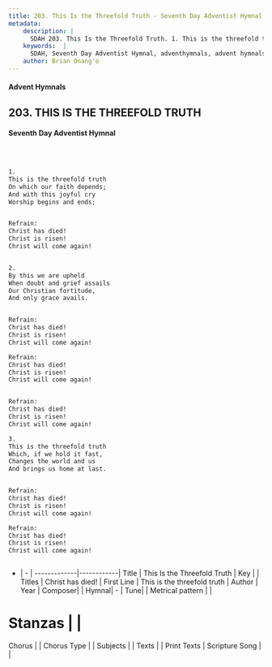 ```yaml
---
title: 203. This Is the Threefold Truth - Seventh Day Adventist Hymnal
metadata:
    description: |
      SDAH 203. This Is the Threefold Truth. 1. This is the threefold truth On which our faith depends; And with this joyful cry Worship begins and ends; 
    keywords:  |
      SDAH, Seventh Day Adventist Hymnal, adventhymnals, advent hymnals, This Is the Threefold Truth, This is the threefold truth ,Christ has died!
    author: Brian Onang'o
---
```


#### Advent Hymnals
## 203. THIS IS THE THREEFOLD TRUTH
#### Seventh Day Adventist Hymnal

```txt



1.
This is the threefold truth
On which our faith depends;
And with this joyful cry
Worship begins and ends;


Refrain:
Christ has died!
Christ is risen!
Christ will come again!


2.
By this we are upheld
When doubt and grief assails
Our Christian fortitude,
And only grace avails.


Refrain:
Christ has died!
Christ is risen!
Christ will come again!

Refrain:
Christ has died!
Christ is risen!
Christ will come again!


Refrain:
Christ has died!
Christ is risen!
Christ will come again!

3.
This is the threefold truth
Which, if we hold it fast,
Changes the world and us
And brings us home at last.


Refrain:
Christ has died!
Christ is risen!
Christ will come again!

Refrain:
Christ has died!
Christ is risen!
Christ will come again!



```

- |   -  |
-------------|------------|
Title | This Is the Threefold Truth |
Key |  |
Titles | Christ has died! |
First Line | This is the threefold truth |
Author | 
Year | 
Composer|  |
Hymnal|  - |
Tune|  |
Metrical pattern | |
# Stanzas |  |
Chorus |  |
Chorus Type |  |
Subjects |  |
Texts |  |
Print Texts | 
Scripture Song |  |
  
